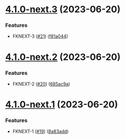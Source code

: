 # [4.1.0-next.3](https://github.com/robence/semantic-release-poc/compare/v4.1.0-next.2...v4.1.0-next.3) (2023-06-20)


### Features

* FKNEXT-3 ([#21](https://github.com/robence/semantic-release-poc/issues/21)) ([f81a044](https://github.com/robence/semantic-release-poc/commit/f81a044901b2b1660baafb4dd7295c2200b5adfe))

# [4.1.0-next.2](https://github.com/robence/semantic-release-poc/compare/v4.1.0-next.1...v4.1.0-next.2) (2023-06-20)


### Features

* FKNEXT-2 ([#20](https://github.com/robence/semantic-release-poc/issues/20)) ([685ac9a](https://github.com/robence/semantic-release-poc/commit/685ac9ae4f9f9845529604d252d9f2d966371497))

# [4.1.0-next.1](https://github.com/robence/semantic-release-poc/compare/v4.0.1-next.1...v4.1.0-next.1) (2023-06-20)


### Features

* FKNEXT-1 ([#19](https://github.com/robence/semantic-release-poc/issues/19)) ([8a83add](https://github.com/robence/semantic-release-poc/commit/8a83add36c916c77267bdf59fa75425ba1452ec4))
